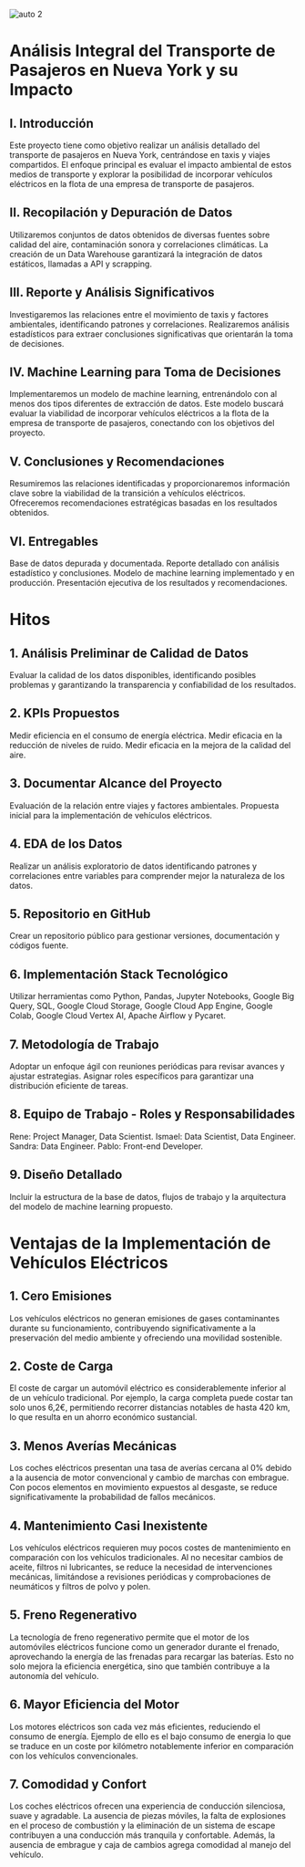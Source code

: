 ![auto 2](https://github.com/Ismaelmtzuru/NYC-taxis-carbon-emission/assets/105239369/bf4162d1-6d6f-4251-a2ad-eed466c871fc)

# Análisis Integral del Transporte de Pasajeros en Nueva York y su Impacto

## I. Introducción
Este proyecto tiene como objetivo realizar un análisis detallado del transporte de pasajeros en Nueva York, centrándose en taxis y viajes 
compartidos. El enfoque principal es evaluar el impacto ambiental de estos medios de transporte y explorar la posibilidad de incorporar 
vehículos eléctricos en la flota de una empresa de transporte de pasajeros.

## II. Recopilación y Depuración de Datos
Utilizaremos conjuntos de datos  obtenidos de diversas fuentes sobre calidad del aire, contaminación sonora 
y correlaciones climáticas. La creación de un Data Warehouse garantizará la integración de datos estáticos, llamadas a API y scrapping.

## III. Reporte y Análisis Significativos
Investigaremos las relaciones entre el movimiento de taxis y factores ambientales, identificando patrones y correlaciones. 
Realizaremos análisis estadísticos para extraer conclusiones significativas que orientarán la toma de decisiones.

## IV. Machine Learning para Toma de Decisiones
Implementaremos un modelo de machine learning, entrenándolo con al menos dos tipos diferentes de extracción de datos. Este modelo buscará 
evaluar la viabilidad de incorporar vehículos eléctricos a la flota de la empresa de transporte de pasajeros, conectando con los objetivos 
del proyecto.

## V. Conclusiones y Recomendaciones
Resumiremos las relaciones identificadas y proporcionaremos información clave sobre la viabilidad de la transición a vehículos eléctricos. 
Ofreceremos recomendaciones estratégicas basadas en los resultados obtenidos.

## VI. Entregables
Base de datos depurada y documentada.
Reporte detallado con análisis estadístico y conclusiones.
Modelo de machine learning implementado y en producción.
Presentación ejecutiva de los resultados y recomendaciones.

# Hitos
## 1. Análisis Preliminar de Calidad de Datos
Evaluar la calidad de los datos disponibles, identificando posibles problemas y garantizando la transparencia y confiabilidad de los 
resultados.

## 2. KPIs Propuestos
Medir eficiencia en el consumo de energía eléctrica.
Medir eficacia en la reducción de niveles de ruido.
Medir eficacia en la mejora de la calidad del aire.

## 3. Documentar Alcance del Proyecto
Evaluación de la relación entre viajes y factores ambientales.
Propuesta inicial para la implementación de vehículos eléctricos.

## 4. EDA de los Datos
Realizar un análisis exploratorio de datos identificando patrones y correlaciones entre variables para comprender mejor la naturaleza 
de los datos.

## 5. Repositorio en GitHub
Crear un repositorio público para gestionar versiones, documentación y códigos fuente.

## 6. Implementación Stack Tecnológico
Utilizar herramientas como Python, Pandas, Jupyter Notebooks, Google Big Query, SQL, Google Cloud Storage, Google Cloud App Engine, 
Google Colab, Google Cloud Vertex AI, Apache Airflow y Pycaret.

## 7. Metodología de Trabajo
Adoptar un enfoque ágil con reuniones periódicas para revisar avances y ajustar estrategias. 
Asignar roles específicos para garantizar una distribución eficiente de tareas.

## 8. Equipo de Trabajo - Roles y Responsabilidades
Rene: Project Manager, Data Scientist.
Ismael: Data Scientist, Data Engineer.
Sandra: Data Engineer.
Pablo: Front-end Developer.

## 9. Diseño Detallado
Incluir la estructura de la base de datos, flujos de trabajo y la arquitectura del modelo de machine learning propuesto.


# Ventajas de la Implementación de Vehículos Eléctricos
## 1. Cero Emisiones
Los vehículos eléctricos no generan emisiones de gases contaminantes durante su funcionamiento, contribuyendo significativamente a la 
preservación del medio ambiente y ofreciendo una movilidad sostenible.

## 2. Coste de Carga
El coste de cargar un automóvil eléctrico es considerablemente inferior al de un vehículo tradicional. Por ejemplo, la carga completa 
puede costar tan solo unos 6,2€, permitiendo recorrer distancias notables de hasta 420 km, lo que resulta en un ahorro económico sustancial.

## 3. Menos Averías Mecánicas
Los coches eléctricos presentan una tasa de averías cercana al 0% debido a la ausencia de motor convencional y cambio de marchas con embrague. 
Con pocos elementos en movimiento expuestos al desgaste, se reduce significativamente la probabilidad de fallos mecánicos.

## 4. Mantenimiento Casi Inexistente
Los vehículos eléctricos requieren muy pocos costes de mantenimiento en comparación con los vehículos tradicionales. Al no necesitar cambios 
de aceite, filtros ni lubricantes, se reduce la necesidad de intervenciones mecánicas, limitándose a revisiones periódicas y comprobaciones 
de neumáticos y filtros de polvo y polen.

## 5. Freno Regenerativo
La tecnología de freno regenerativo permite que el motor de los automóviles eléctricos funcione como un generador durante el frenado, 
aprovechando la energía de las frenadas para recargar las baterías. Esto no solo mejora la eficiencia energética, sino que también contribuye
a la autonomía del vehículo.

## 6. Mayor Eficiencia del Motor
Los motores eléctricos son cada vez más eficientes, reduciendo el consumo de energía. Ejemplo de ello es el bajo consumo de energia lo que 
se traduce en un coste por kilómetro notablemente inferior en comparación con los vehículos convencionales.

## 7. Comodidad y Confort
Los coches eléctricos ofrecen una experiencia de conducción silenciosa, suave y agradable. La ausencia de piezas móviles, 
la falta de explosiones en el proceso de combustión y la eliminación de un sistema de escape contribuyen a una conducción más tranquila y 
confortable. Además, la ausencia de embrague y caja de cambios agrega comodidad al manejo del vehículo.


